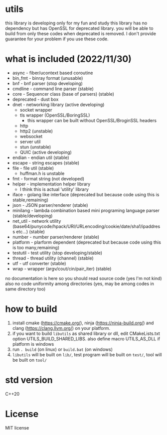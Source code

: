 # utils
this library is developing only for my fun and study
this library has no dependency but has OpenSSL for deprecated library.
you will be able to build from only these codes when deprecated is removed.
I don't provide guarantee for your problem if you use these code.


# what is included (2022/11/30)
+ async - fiber/ucontext based coroutine
+ bin_fmt - binray format (unusable)
+ bnf - bnf parser (stop developing)
+ cmdline - command line parser (stable)
+ core - Sequencer class (base of parsers) (stable)
+ deprecated - dust box
+ dnet - networking library (active developing)
  + socket wrapper
  + tls wrapper (OpenSSL/BoringSSL)
    + this wrapper can be built without OpenSSL/BroginSSL headers
  + http
  + http2 (unstable)
  + websocket
  + server util
  + stun (unstable)
  + QUIC (active developing)
+ endian - endian util (stable)
+ escape - string escapes (stable)
+ file - file util (stable)
  + huffman.h is unstable
+ fmt - format string (not developed)
+ helper - implementation helper library
  + I think this is actual 'utility' library
+ iface - golang like interface (deprecated but because code using this is stable,remaining)
+ json - JSON parser/renderer (stable)
+ minilang - lambda combination based mini programing language parser (stable/developing)
+ net_util - network utility (base64/punycode/hpack/URI/URLencoding/cookie/date/sha1/ipaddress etc...) (stable)
+ number - number parser/renderer (stable)
+ platform - plarform dependent (deprecated but because code using this is too many,remaining)
+ testutil - test utility (stop developing/stable)
+ thread - thread utility (channel) (stable)
+ utf - utf converter (stable)
+ wrap - wrapper (argv/cout/cin/pair_iter) (stable)

no documentation is here so you should read source code (yes I'm not kind)
also no code uniformity among directories (yes, may be among codes in same directory too)

# how to build
1. install cmake (https://cmake.org/), ninja (https://ninja-build.org/) and clang (https://clang.llvm.org/) on your platform.
2. if you want to build `libutils` as shared library or dll, edit CMakeLists.txt option UTILS_BUILD_SHARED_LIBS. also define macro UTILS_AS_DLL if platform is windows
3. run `. build` (on linux) or `build.bat` (on windows)
4. `libutils` will be built on `lib/`, test program will be built on `test/`, tool will be built on `tool/`

# std version
C++20

# License

MIT license
